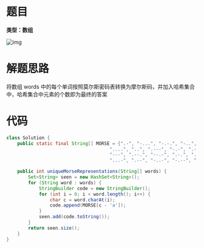 # 题目

**类型：数组**



![img](https://cdn.nlark.com/yuque/0/2022/png/2941598/1649573478259-37c3a78c-810d-464a-9945-dfcd32b6aa5d.png)

# 解题思路

将数组 words   中的每个单词按照莫尔斯密码表转换为摩尔斯码，并加入哈希集合中，哈希集合中元素的个数即为最终的答案

# 代码

```java
class Solution {
    public static final String[] MORSE = {".-", "-...", "-.-.", "-..", ".", "..-.", "--.",
                                      "....", "..", ".---", "-.-", ".-..", "--", "-.",
                                      "---", ".--.", "--.-", ".-.", "...", "-", "..-",
                                      "...-", ".--", "-..-", "-.--", "--.."};

    public int uniqueMorseRepresentations(String[] words) {
        Set<String> seen = new HashSet<String>();
        for (String word : words) {
            StringBuilder code = new StringBuilder();
            for (int i = 0; i < word.length(); i++) {
                char c = word.charAt(i);
                code.append(MORSE[c - 'a']);
            }
            seen.add(code.toString());
        }
        return seen.size();
    }
}
```